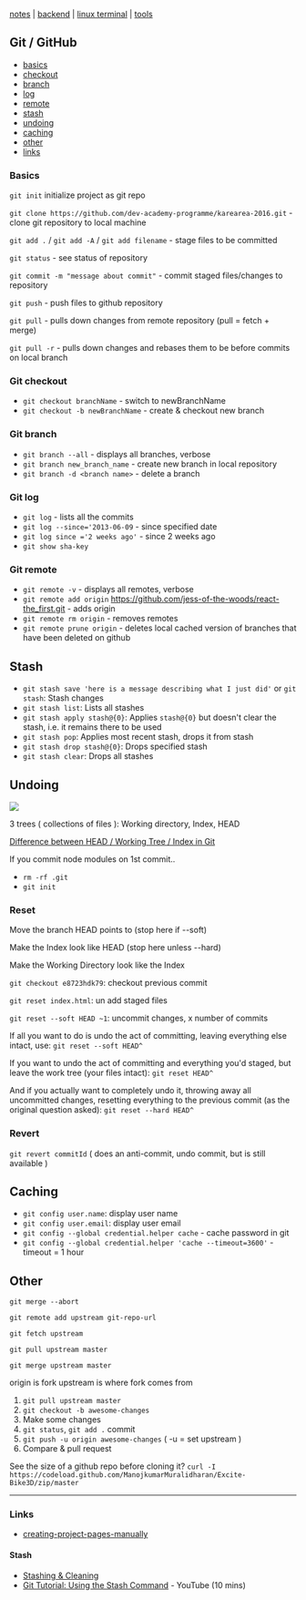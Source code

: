 [notes](index.md) | [backend](backend.md) | [linux terminal](linux/terminal.md)  | [tools](tools.md)

## Git / GitHub
- [basics](#basics)
- [checkout](#git-checkout)
- [branch](#git-branch)
- [log](#git-log)
- [remote](#git-remote)
- [stash](#stash)
- [undoing](#undoing)
- [caching](#caching)
- [other](#other)
- [links](#links)

### Basics
`git init` initialize project as git repo

`git clone https://github.com/dev-academy-programme/karearea-2016.git` - clone git repository to local machine

`git add .` / `git add -A` / `git add filename` - stage files to be committed

`git status` - see status of repository

`git commit -m "message about commit"` - commit staged files/changes to repository

`git push` - push files to github repository

`git pull` - pulls down changes from remote repository (pull = fetch + merge)

`git pull -r` - pulls down changes and rebases them to be before commits on local branch

### Git checkout
- `git checkout branchName` - switch to newBranchName
- `git checkout -b newBranchName` - create & checkout new branch

### Git branch
- `git branch --all` - displays all branches, verbose
- `git branch new_branch_name` - create new branch in local repository
- `git branch -d <branch name>` - delete a branch

### Git log
- `git log` - lists all the commits
- `git log --since='2013-06-09` - since specified date
- `git log since ='2 weeks ago'` - since 2 weeks ago
- `git show sha-key`


### Git remote
- `git remote -v` - displays all remotes, verbose
- `git remote add origin` https://github.com/jess-of-the-woods/react-the_first.git - adds origin
- `git remote rm origin` - removes remotes
- `git remote prune origin` - deletes local cached version of branches that have been deleted on github

## Stash
- `git stash save 'here is a message describing what I just did'` or `git stash`: Stash changes
- `git stash list`: Lists all stashes
- `git stash apply stash@{0}`: Applies `stash@{0}` but doesn't clear the stash, i.e. it remains there to be used
- `git stash pop`: Applies most recent stash, drops it from stash
- `git stash drop stash@{0}`: Drops specified stash
- `git stash clear`: Drops all stashes


## Undoing
<img src='https://i.stack.imgur.com/caci5.png'>

3 trees ( collections of files ):  Working directory, Index, HEAD

[Difference between HEAD / Working Tree / Index in Git](https://stackoverflow.com/questions/3689838/difference-between-head-working-tree-index-in-git)

If you commit node modules on 1st commit..
- `rm -rf .git`
- `git init`

### Reset
Move the branch HEAD points to (stop here if --soft)

Make the Index look like HEAD (stop here unless --hard)

Make the Working Directory look like the Index

`git checkout e8723hdk79`: checkout previous commit

`git reset index.html`: un add staged files

`git reset --soft HEAD ~1`: uncommit changes, x number of commits


If all you want to do is undo the act of committing, leaving everything else intact, use: `git reset --soft HEAD^`

If you want to undo the act of committing and everything you'd staged, but leave the work tree (your files intact): `git reset HEAD^`

And if you actually want to completely undo it, throwing away all uncommitted changes, resetting everything to the previous commit (as the original question asked): `git reset --hard HEAD^`


### Revert
`git revert commitId` ( does an anti-commit, undo commit, but is still available )

## Caching
- `git config user.name`: display user name
- `git config user.email`: display user email
- `git config --global credential.helper cache` - cache password in git
- `git config --global credential.helper 'cache --timeout=3600'` - timeout = 1 hour

## Other
`git merge --abort`

`git remote add upstream git-repo-url`

`git fetch upstream`

`git pull upstream master`

`git merge upstream master`

origin is fork
upstream is where fork comes from

1. `git pull upstream master`
2. `git checkout -b awesome-changes`
3. Make some changes
4. `git status`, `git add .` commit
5. `git push -u origin awesome-changes` ( -u = set upstream )
6. Compare & pull request

See the size of a github repo before cloning it?
`curl -I https://codeload.github.com/ManojkumarMuralidharan/Excite-Bike3D/zip/master`

---

### Links
- [creating-project-pages-manually](https://help.github.com/articles/creating-project-pages-manually/)

#### Stash
- [Stashing & Cleaning](https://git-scm.com/book/en/v2/Git-Tools-Stashing-and-Cleaning)
- [Git Tutorial: Using the Stash Command](https://www.youtube.com/watch?v=KLEDKgMmbBI) - YouTube (10 mins)
